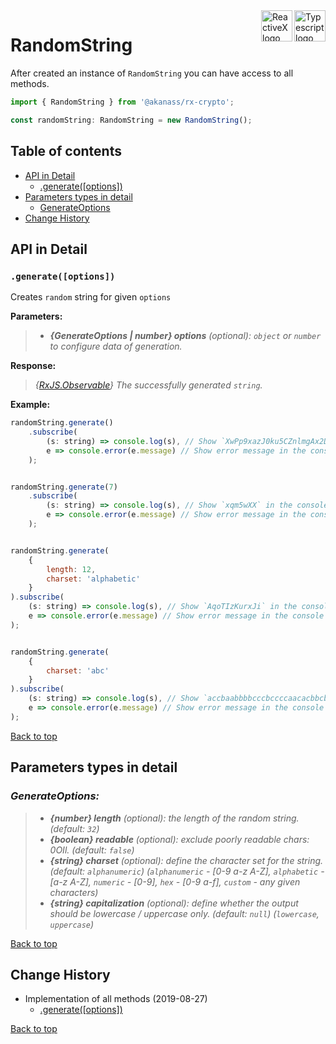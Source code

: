 <div style="margin-bottom:20px;">
<div>
    <a href="https://www.typescriptlang.org/docs/tutorial.html">
        <img src="https://cdn-images-1.medium.com/max/800/1*8lKzkDJVWuVbqumysxMRYw.png"
             align="right" alt="Typescript logo" width="50" height="50" style="border:none;" />
    </a>
    <a href="http://reactivex.io/rxjs">
        <img src="http://reactivex.io/assets/Rx_Logo_S.png"
             align="right" alt="ReactiveX logo" width="50" height="50" style="border:none;" />
    </a>
</div>
</div>

# RandomString

After created an instance of `RandomString` you can have access to all methods.

```javascript
import { RandomString } from '@akanass/rx-crypto';

const randomString: RandomString = new RandomString();
```

## Table of contents

* [API in Detail](#api-in-detail)
    * [.generate([options])](#generateoptions)
* [Parameters types in detail](#parameters-types-in-detail)
    * [GenerateOptions](#generateoptions)
* [Change History](#change-history)

## API in Detail

### `.generate([options])`

Creates `random` string for given `options`

**Parameters:**
> - ***{GenerateOptions | number} options*** *(optional): `object` or `number` to configure data of generation.*

**Response:**
> *{[RxJS.Observable](https://github.com/ReactiveX/rxjs/blob/master/src/internal/Observable.ts)} The successfully generated `string`.*

**Example:**
```javascript
randomString.generate()
    .subscribe(
        (s: string) => console.log(s), // Show `XwPp9xazJ0ku5CZnlmgAx2Dld8SHkAeT` in the console
        e => console.error(e.message) // Show error message in the console
    );


randomString.generate(7)
    .subscribe(
        (s: string) => console.log(s), // Show `xqm5wXX` in the console
        e => console.error(e.message) // Show error message in the console
    );


randomString.generate(
    {
        length: 12,
        charset: 'alphabetic'
    }
).subscribe(
    (s: string) => console.log(s), // Show `AqoTIzKurxJi` in the console
    e => console.error(e.message) // Show error message in the console
);


randomString.generate(
    {
        charset: 'abc'
    }
).subscribe(
    (s: string) => console.log(s), // Show `accbaabbbbcccbccccaacacbbcbbcbbc` in the console
    e => console.error(e.message) // Show error message in the console
);
```
[Back to top](#table-of-contents)

## Parameters types in detail

### *GenerateOptions:*
> - ***{number} length*** *(optional): the length of the random string. (default: `32`)*
> - ***{boolean} readable*** *(optional): exclude poorly readable chars: 0OIl. (default: `false`)*
> - ***{string} charset*** *(optional): define the character set for the string. (default: `alphanumeric`) (`alphanumeric` - [0-9 a-z A-Z], `alphabetic` - [a-z A-Z], `numeric` - [0-9], `hex` - [0-9 a-f], `custom` - any given characters)*
> - ***{string} capitalization*** *(optional): define whether the output should be lowercase / uppercase only. (default: `null`) (`lowercase`, `uppercase`)*

[Back to top](#table-of-contents)

## Change History

* Implementation of all methods (2019-08-27)
    * [.generate([options])](#generateoptions)
    
[Back to top](#table-of-contents)

